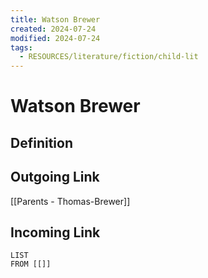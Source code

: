 ```yaml
---
title: Watson Brewer
created: 2024-07-24
modified: 2024-07-24
tags:
  - RESOURCES/literature/fiction/child-lit
---
```

# Watson Brewer
## Definition
## Outgoing Link
[[Parents - Thomas-Brewer]]
## Incoming Link
```dataview
LIST
FROM [[]]
```
